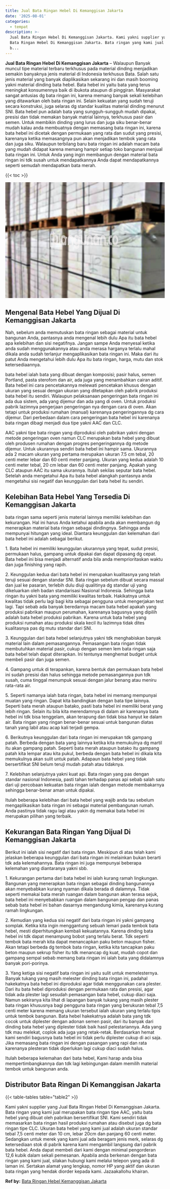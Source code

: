 ```yaml
---
title: Jual Bata Ringan Hebel Di Kemanggisan Jakarta
date: '2025-08-01'
categories:
  - tempat
description: >-
  Jual Bata Ringan Hebel Di Kemanggisan Jakarta. Kami yakni supplier yang Jual
  Bata Ringan Hebel Di Kemanggisan Jakarta. Bata ringan yang kami jual merupakan
  b...
---
```


**Jual Bata Ringan Hebel Di Kemanggisan Jakarta** – Walaupun Banyak muncul tipe material terbaru terkhusus pada material dinding menjadikan semakin banyaknya jenis material di Indonesia terkhusus Bata. Salah satu jenis material yang banyak diaplikasikan sekarang ini dan masih booming yakni material dinding bata hebel. Bata hebel ini yaitu bata yang terus meningkat konsumennya baik di ibukota ataupun di pinggiran. Masyarakat sangat antusias dg bata ringan ini, karena memang banyak sekali kelebihan yang ditawarkan oleh bata ringan ini. Selain kekuatan yang sudah teruji secara konstruksi, juga selaras dg standar kualitas material dinding menurut SNI. Bata hebel pun adalah bata yang sungguh-sungguh mudah dipakai, presisi dan tidak memakan banyak matrial lainnya, terkhusus pasir dan semen. Untuk membikin dinding yang lurus dan juga siku benar-benar mudah kalau anda membuatnya dengan memasang bata ringan ini, karena bata hebel ini dicetak dengan permukaan yang rata dan sudut yang presisi, karenanya ketika memasangnya pun akan menjadikan tembok yang rata dan juga siku. Walaupun terbilang baru bata ringan ini adalah macam bata yang mudah didapat karena memang hampir setiap toko bangunan menjual bata ringan ini. Untuk Anda yang ingin membangun dengan material bata ringan ini tdk susah untuk mendapatkannya Anda dapat mendapatkannya seperti semudah mendapatkan bata merah.

{{< toc >}}

![Jual Bata Ringan Hebel Di Kemanggisan Jakarta](/images/jual-hebel-murah-20.png)

## Mengenal Bata Hebel Yang Dijual Di Kemanggisan Jakarta

Nah, sebelum anda memutuskan bata ringan sebagai material untuk bangunan Anda, pantasnya anda mengenal lebih dulu Apa itu bata hebel apa kelebihan dan sisi negatifnya. Jangan sampe Anda menyesal ketika anda sudah menggunakannya atau anda merasa harganya terlalu mahal dikala anda sudah terlanjur mengaplikasikan bata ringan ini. Maka dari itu patut Anda mengetahui lebih dulu Apa itu bata ringan, harga, mutu dan stok ketersediaannya.

bata hebel ialah bata yang dibuat dengan komposisi; pasir halus, semen Portland, pasta sterofom dan air, ada juga yang menambahkan cairan aditif. Bata hebel ini cara pencetakannya melewati pencetakan khusus dengan ukuran yang sesuai dengan ukuran yang ditetapkan oleh pabrik produksi bata hebel itu sendiri. Walaupun pelaksanaan pengeringan bata ringan ini ada dua sistem, ada yang dijemur dan ada yang di oven. Untuk produksi pabrik lazimnya pengerjaan pengeringan nya dengan cara di oven. Akan tetapi untuk produksi rumahan (manual) karenanya pengeringannya dg cara dijemur. Dari perbedaan dalam cara pengeringan bata hebel ini karenanya bata ringan dibagi menjadi dua tipe yakni AAC dan CLC.

AAC yakni tipe bata ringan yang diproduksi oleh pabrikan yakni dengan metode pengeringan oven namun CLC merupakan bata hebel yang dibuat oleh produsen rumahan dengan progres pengeringannya dg metode dijemur. Untuk ukurannya sendiri bata hebel ini hampir sama. Ukurannya ada 2 macam ukuran yang pertama merupakan ukuran 7.5 cm tebal, 20 centi meter lebar dan 60 centi meter panjang. Ukuran yang kedua adalah 10 centi meter tebal, 20 cm lebar dan 60 centi meter panjang. Apakah yang CLC ataupun AAC itu sama ukurannya. Itulah sekilas seputar bata hebel. Setelah anda mengetahui Apa itu bata hebel alangkah pantasnya anda mengetahui sisi negatif dan keunggulan dari bata hebel itu sendiri.

## Kelebihan Bata Hebel Yang Tersedia Di Kemanggisan Jakarta

bata ringan sama seperti jenis material lainnya memiliki kelebihan dan kekurangan. Hal ini harus Anda ketahui apabila anda akan membangun dg menerapkan material bata ringan sebagai dindingnya. Sehingga anda mempunyai hitungan yang ideal. Diantara keunggulan dan kelemahan dari bata hebel ini adalah sebagai berikut.

1\. Bata hebel ini memiliki keunggulan ukurannya yang tepat, sudut presisi, permukaan halus, gampang untuk dipakai dan dapat dipasang dg cepat. Bata hebel ini bisa menjadi alternatif anda bila anda memprioritaskan waktu dan juga finishing yang rapih.

2\. Keunggulan kedua dari bata hebel ini merupakan kualitasnya yang telah teruji sesuai dengan standar SNI. Bata ringan sebelum dibuat secara massal dan jual ke pasaran, terlebih dulu diuji qualitinya dg standar uji yang dikeluarkan oleh badan standarisasi Nasional Indonesia. Sehingga bata ringan itu yakni bata yang memiliki kwalitas terbaik. Hakikatnya untuk kwalitas tidak perlu lagi bagi kita sebagai pengguna untuk mengerjakan test lagi. Tapi sebab ada banyak beredarnya macam bata hebel apakah yang produksi pabrikan maupun perumahan, karenanya bagusnya yang dipilih adalah bata hebel produksi pabrikan. Karena untuk bata hebel yang produksi rumahan atau produksi skala kecil itu lazimnya tidak dites kualitasnya pas dg mutu standar dari SNI.

3\. Keunggulan dari bata hebel selanjutnya yakni tdk menghabiskan banyak material lain dalam pemasangannya. Pemasangan bata ringan tidak membutuhkan material pasir, cukup dengan semen lem bata ringan saja bata hebel telah dapat diterapkan. Ini tentunya menghemat budget untuk membeli pasir dan juga semen.

4\. Gampang untuk di terapankan, karena bentuk dan permukaan bata hebel ini sudah presisi dan halus sehingga metode pemasangannya pun tdk susah, cuma tinggal menumpuk sesuai dengan jalur benang atau meniru rata-rata air.

5\. Seperti namanya ialah bata ringan, bata hebel ini memang mempunyai muatan yang ringan. Dapat kita bandingkan dengan bata tipe lainnya. Seperti bata merah ataupun batako, pasti bata hebel ini memiliki berat yang lebih ringan. Selain itu bila kita merendamnya di dalam air karenanya bata hebel ini tdk bisa tenggelam, akan terapung dan tidak bisa hanyut ke dalam air. Bata ringan yang ringan benar-benar sesuai untuk bangunan diatas tanah yang labil atau acap kali terjadi gempa.

6\. Berikutnya keunggulan dari bata ringan ini merupakan tdk gampang patah. Berbeda dengan bata yang lainnya ketika kita memukulnya dg martil itu akan gampang patah. Seperti bata merah ataupun batako itu gampang patah kita lempar atau kita pukul, berbeda dengan bata hebel ini dikala kita memukulnya akan sulit untuk patah. Adapaun bata hebel yang tidak bersertifikat SNI belum teruji mudah patah atau tidaknya.

7\. Kelebihan selanjutnya yakni kuat api. Bata ringan yang pas dengan standar nasional Indonesia, pasti tahan terhadap panas api sebab salah satu dari uji percobaan kekuatan bata ringan ialah dengan metode membakarnya sehingga benar-benar aman untuk dipakai.

Itulah beberapa kelebihan dari bata hebel yang wajib anda tau sebelum mengaplikasikan bata ringan ini sebagai material pembangunan rumah. Anda pastinya tidak ragu lagi atau yakin dg memakai bata hebel ini merupakan pilihan yang terbaik.

## Kekurangan Bata Ringan Yang Dijual Di Kemanggisan Jakarta

Berikut ini ialah sisi negatif dari bata ringan. Meskipun di atas telah kami jelaskan beberapa keunggulan dari bata ringan ini melainkan bukan berarti tdk ada kelemahannya. Bata ringan ini juga mempunyai beberapa kelemahan yang diantaranya yakni sbb.

1\. Kekurangan pertama dari bata hebel ini ialah kurang ramah lingkungan. Bangunan yang menerapkan bata ringan sebagai dinding bangunannya akan menyebabkan kurang nyaman dikala berada di dalamnya. Tidak seperti memakai bata merah ruangan dalam bangunan akan terasa sejuk, bata hebel ini menyebabkan ruangan dalam bangunan pengap dan panas sebab bata hebel ini bahan dasarnya mengandung kimia, karenanya kurang ramah lingkungan.

2\. Kemudian yang kedua sisi negatif dari bata ringan ini yakni gampang somplak. Ketika kita ingin menggantung sebuah lemari pada tembok bata hebel, mesti diperhitungkan kembali kekuatannya. Karena dinding bata hebel ini tdk dapat menampung bobot yang terlalu berat. Tdk seperti tembok bata merah kita dapat menancapkan paku beton maupun fisher. Akan tetapi berbeda dg tembok bata ringan, ketika kita tancapkan paku beton maupun sekrup fisher itu tdk menancap dg kuat, mudah copot dan gampang sempal sebab memang bata ringan ini ialah bata yang didalamnya banyak pori-porinya.

3\. Yang ketiga sisi negatif bata ringan ini yaitu sulit untuk memelesternya. Banyak tukang yang masih melester dinding bata ringan ini, padahal hakekatnya bata hebel ini diproduksi agar tidak menggunakan cara plester. Dari itu bata hebel diproduksi dengan permukaan rata dan presisi, agar tidak ada plester lagi sesudah pemasangan bata hebel, cukup diaci saja. Namun sekiranya kita lihat di lapangan banyak tukang yang masih plester bata ringan khususnya bagi pengguna bata ringan yang berukuran tebal 7,5 centi meter karena memang ukuran tersebut ialah ukuran yang terlalu tipis untuk tembok bangunan. Bata hebel hakekatnya adalah bata yang tdk cocok untuk diplester dengan adonan semen pasir, dari itu banyak dari dinding bata hebel yang diplester tidak baik hasil pelestariannya. Ada yang tdk mau melekat, coplok ada juga yang retak-retak. Berdasarkan hemat kami sendiri bagusnya bata hebel ini tidak perlu diplester cukup di aci saja. Jika memasang bata ringan ini dengan pasangan yang rapi dan rata karenanya plesteran tidak diperlukan lagi cukup diaci sudah halus.

Itulah beberapa kelemahan dari bata hebel, Kami harap anda bisa mempertimbangkannya dan tdk lagi kebingungan dalam memilih material tembok untuk bangunan anda.

## Distributor Bata Ringan Di Kemanggisan Jakarta

{{< table-tables table="table2" >}}

Kami yakni supplier yang Jual Bata Ringan Hebel Di Kemanggisan Jakarta. Bata ringan yang kami jual merupakan bata ringan tipe AAC, yaitu bata hebel yang dibuat oleh pabrikan bersertifikat SNI. Kami sendiri tidak memasarkan bata ringan hasil produksi rumahan atau disebut juga dg bata ringan tipe CLC. Ukuran bata hebel yang kami jual adalah ukuran standar tebal 7,5 centi meter dan 10 cm, lebar 20cm dan panjang 60 centi meter. Sedangkan untuk merek yang kami jual ada beragam jenis merk, selaras dg ketersediaan stok di pabrik karena kami mengambil langsung dari pabrik bata hebel. Anda dapat membeli dari kami dengan minimal pengorderan 12,6 kubik dalam sekali pemesanan. Apabila anda berkenan dengan bata ringan yang kami jual, silakan hubungi kami melalui telepon yang ada di laman ini. Sertakan alamat yang lengkap, nomor HP yang aktif dan ukuran bata ringan yang hendak diorder kepada kami. Jazaakallohu khairan.

**Ref by:** [Bata Ringan Hebel Kemanggisan Jakarta](https://id.wikipedia.org/wiki/Bata)
